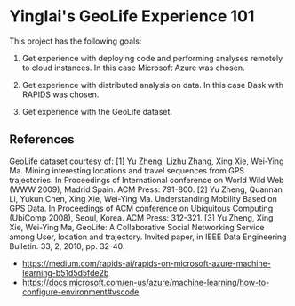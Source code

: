 Yinglai's GeoLife Experience 101
================================

This project has the following goals:

1. Get experience with deploying code and performing analyses remotely to cloud instances. In this case Microsoft Azure was chosen.

2. Get experience with distributed analysis on data. In this case Dask with RAPIDS was chosen.

3. Get experience with the GeoLife dataset.

References
----------
GeoLife dataset courtesy of:
\[1\] Yu Zheng, Lizhu Zhang, Xing Xie, Wei-Ying Ma. Mining interesting locations and travel sequences from GPS trajectories. In Proceedings of International conference on World Wild Web (WWW 2009), Madrid Spain. ACM Press: 791-800. \[2\] Yu Zheng, Quannan Li, Yukun Chen, Xing Xie, Wei-Ying Ma. Understanding Mobility Based on GPS Data. In Proceedings of ACM conference on Ubiquitous Computing (UbiComp 2008), Seoul, Korea. ACM Press: 312-321. \[3\] Yu Zheng, Xing Xie, Wei-Ying Ma, GeoLife: A Collaborative Social Networking Service among User, location and trajectory. Invited paper, in IEEE Data Engineering Bulletin. 33, 2, 2010, pp. 32-40.

- https://medium.com/rapids-ai/rapids-on-microsoft-azure-machine-learning-b51d5d5fde2b
- https://docs.microsoft.com/en-us/azure/machine-learning/how-to-configure-environment#vscode 